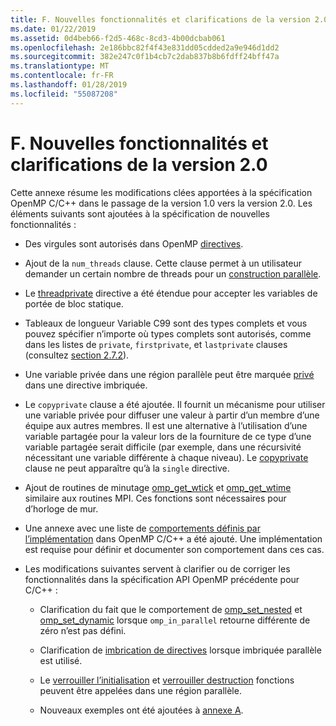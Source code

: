 ```yaml
---
title: F. Nouvelles fonctionnalités et clarifications de la version 2.0
ms.date: 01/22/2019
ms.assetid: 0d4beb66-f2d5-468c-8cd3-4b00dcbab061
ms.openlocfilehash: 2e186bbc82f4f43e831dd05cdded2a9e946d1dd2
ms.sourcegitcommit: 382e247c0f1b4cb7c2dab837b8b6fdff24bff47a
ms.translationtype: MT
ms.contentlocale: fr-FR
ms.lasthandoff: 01/28/2019
ms.locfileid: "55087208"
---
```

# <a name="f-new-features-and-clarifications-in-version-20"></a>F. Nouvelles fonctionnalités et clarifications de la version 2.0

Cette annexe résume les modifications clées apportées à la spécification OpenMP C/C++ dans le passage de la version 1.0 vers la version 2.0. Les éléments suivants sont ajoutées à la spécification de nouvelles fonctionnalités :

- Des virgules sont autorisés dans OpenMP [directives](2-directives.md#21-directive-format).

- Ajout de la `num_threads` clause. Cette clause permet à un utilisateur demander un certain nombre de threads pour un [construction parallèle](2-directives.md#23-parallel-construct).

- Le [threadprivate](2-directives.md#271-threadprivate-directive) directive a été étendue pour accepter les variables de portée de bloc statique.

- Tableaux de longueur Variable C99 sont des types complets et vous pouvez spécifier n’importe où types complets sont autorisés, comme dans les listes de `private`, `firstprivate`, et `lastprivate` clauses (consultez [section 2.7.2](2-directives.md#272-data-sharing-attribute-clauses)).

- Une variable privée dans une région parallèle peut être marquée [privé](2-directives.md#2721-private) dans une directive imbriquée.

- Le `copyprivate` clause a été ajoutée. Il fournit un mécanisme pour utiliser une variable privée pour diffuser une valeur à partir d’un membre d’une équipe aux autres membres. Il est une alternative à l’utilisation d’une variable partagée pour la valeur lors de la fourniture de ce type d’une variable partagée serait difficile (par exemple, dans une récursivité nécessitant une variable différente à chaque niveau). Le [copyprivate](2-directives.md#2728-copyprivate) clause ne peut apparaître qu’à la `single` directive.

- Ajout de routines de minutage [omp_get_wtick](3-run-time-library-functions.md#332-omp_get_wtick-function) et [omp_get_wtime](3-run-time-library-functions.md#331-omp_get_wtime-function) similaire aux routines MPI. Ces fonctions sont nécessaires pour d’horloge de mur.

- Une annexe avec une liste de [comportements définis par l’implémentation](e-implementation-defined-behaviors-in-openmp-c-cpp.md) dans OpenMP C/C++ a été ajouté. Une implémentation est requise pour définir et documenter son comportement dans ces cas.

- Les modifications suivantes servent à clarifier ou de corriger les fonctionnalités dans la spécification API OpenMP précédente pour C/C++ :

  - Clarification du fait que le comportement de [omp_set_nested](3-run-time-library-functions.md#319-omp_set_nested-function) et [omp_set_dynamic](3-run-time-library-functions.md#317-omp_set_dynamic-function) lorsque `omp_in_parallel` retourne différente de zéro n’est pas défini.

  - Clarification de [imbrication de directives](2-directives.md#29-directive-nesting) lorsque imbriquée parallèle est utilisé.

  - Le [verrouiller l’initialisation](3-run-time-library-functions.md#321-omp_init_lock-and-omp_init_nest_lock-functions) et [verrouiller destruction](3-run-time-library-functions.md#322-omp_destroy_lock-and-omp_destroy_nest_lock-functions) fonctions peuvent être appelées dans une région parallèle.

  - Nouveaux exemples ont été ajoutées à [annexe A](a-examples.md).